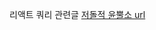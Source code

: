 리액트 쿼리 관련글
[저돌적 윤뿔소 url](https://velog.io/@okko8522/Next.JS%EC%97%90-%EB%A6%AC%EC%95%A1%ED%8A%B8-%EC%BF%BC%EB%A6%AC-%EC%A0%81%EC%9A%A9%ED%95%98%EA%B8%B0)